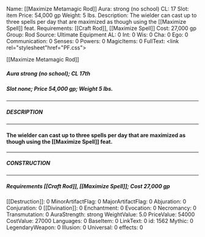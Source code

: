 Name: [[Maximize Metamagic Rod]]
Aura: strong (no school)
CL: 17
Slot: item
Price: 54,000 gp
Weight: 5 lbs.
Description: The wielder can cast up to three spells per day that are maximized as though using the [[Maximize Spell]] feat.
Requirements: [[Craft Rod]], [[Maximize Spell]]
Cost: 27,000 gp
Group: Rod
Source: Ultimate Equipment
AL: 0
Int: 0
Wis: 0
Cha: 0
Ego: 0
Communication: 0
Senses: 0
Powers: 0
MagicItems: 0
FullText: <link rel="stylesheet"href="PF.css"><div class="heading"><p class="alignleft">[[Maximize Metamagic Rod]]</p><div style="clear: both;"></div></div><div><h5><b>Aura </b>strong (no school); <b>CL </b>17th</h5><h5><b>Slot </b>none; <b>Price </b>54,000 gp; <b>Weight </b>5 lbs.</h5></div><hr/><div><h5><b>DESCRIPTION</b></h5></div><hr/><div><h4><p>The wielder can cast up to three spells per day that are maximized as though using the [[Maximize Spell]] feat.</p></h4></div><hr/><div><h5><b>CONSTRUCTION</b></h5></div><hr/><div><h5><b>Requirements </b>[[Craft Rod]], [[Maximize Spell]]; <b>Cost </b>27,000 gp</h5></div>
[[Destruction]]: 0
MinorArtifactFlag: 0
MajorArtifactFlag: 0
Abjuration: 0
Conjuration: 0
[[Divination]]: 0
Enchantment: 0
Evocation: 0
Necromancy: 0
Transmutation: 0
AuraStrength: strong
WeightValue: 5.0
PriceValue: 54000
CostValue: 27000
Languages: 0
BaseItem: 0
LinkText: 0
id: 1562
Mythic: 0
LegendaryWeapon: 0
Illusion: 0
Universal: 0
effects: 0
